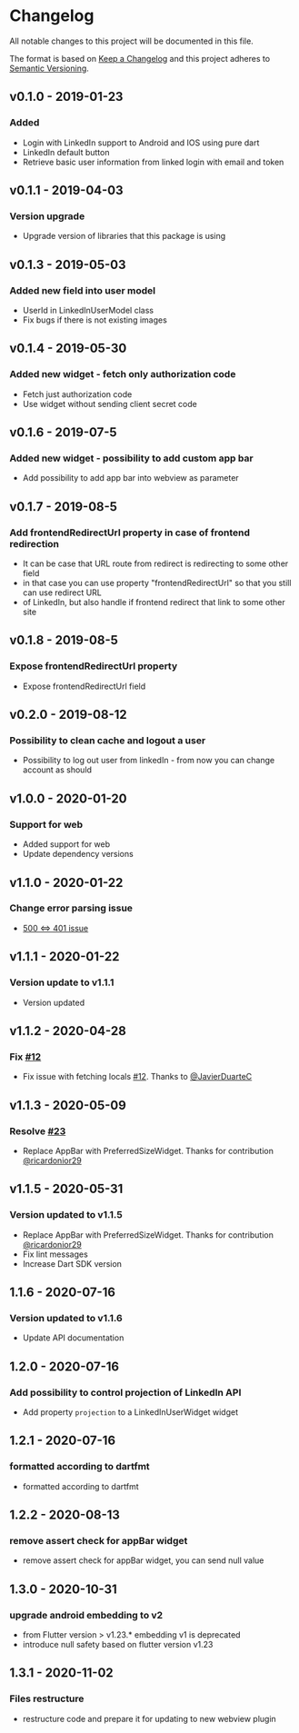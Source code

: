 # Changelog
All notable changes to this project will be documented in this file.

The format is based on [Keep a Changelog](https://keepachangelog.com/en/1.0.0/)
and this project adheres to [Semantic Versioning](https://semver.org/spec/v2.0.0.html).

## v0.1.0 - 2019-01-23
### Added

-   Login with LinkedIn support to Android and IOS using pure dart
-   LinkedIn default button
-   Retrieve basic user information from linked login with email and token

## v0.1.1 - 2019-04-03
### Version upgrade

-   Upgrade version of libraries that this package is using

## v0.1.3 - 2019-05-03
### Added new field into user model

-   UserId in LinkedInUserModel class
-   Fix bugs if there is not existing images

## v0.1.4 - 2019-05-30
### Added new widget - fetch only authorization code

-   Fetch just authorization code
-   Use widget without sending client secret code

## v0.1.6 - 2019-07-5
### Added new widget - possibility to add custom app bar

-   Add possibility to add app bar into webview as parameter

## v0.1.7 - 2019-08-5
### Add frontendRedirectUrl property in case of frontend redirection

-   It can be case that URL route from redirect is redirecting to some other field
-   in that case you can use property "frontendRedirectUrl" so that you still can use redirect URL
-   of LinkedIn, but also handle if frontend redirect that link to some other site

## v0.1.8 - 2019-08-5
### Expose frontendRedirectUrl property

-   Expose frontendRedirectUrl field

## v0.2.0 - 2019-08-12
### Possibility to clean cache and logout a user

-   Possibility to log out user from linkedIn - from now you can change account as should
 
## v1.0.0 - 2020-01-20
### Support for web

-   Added support for web
-   Update dependency versions
 
## v1.1.0 - 2020-01-22
### Change error parsing issue

-   [500 <=> 401 issue](https://github.com/d3xt3r2909/linkedin_login/issues/12)

## v1.1.1 - 2020-01-22
### Version update to v1.1.1

-   Version updated
 
## v1.1.2 - 2020-04-28
### Fix [#12](https://github.com/d3xt3r2909/linkedin_login/issues/12)

-   Fix issue with fetching locals [#12](https://github.com/d3xt3r2909/linkedin_login/issues/12). Thanks to [@JavierDuarteC](https://github.com/JavierDuarteC)

## v1.1.3 - 2020-05-09
### Resolve [#23](https://github.com/d3xt3r2909/linkedin_login/issues/23)

-   Replace AppBar with PreferredSizeWidget. Thanks for contribution [@ricardonior29](https://github.com/ricardonior29)

## v1.1.5 - 2020-05-31
### Version updated to v1.1.5

-   Replace AppBar with PreferredSizeWidget. Thanks for contribution [@ricardonior29](https://github.com/ricardonior29)
-   Fix lint messages
-   Increase Dart SDK version

## 1.1.6 - 2020-07-16
### Version updated to v1.1.6

- Update API documentation

## 1.2.0 - 2020-07-16
### Add possibility to control projection of LinkedIn API

- Add property `projection` to a LinkedInUserWidget widget

## 1.2.1 - 2020-07-16
### formatted according to dartfmt

- formatted according to dartfmt

## 1.2.2 - 2020-08-13
### remove assert check for appBar widget

- remove assert check for appBar widget, you can send null value

## 1.3.0 - 2020-10-31
### upgrade android embedding to v2

- from Flutter version > v1.23.* embedding v1 is deprecated
- introduce null safety based on flutter version v1.23

## 1.3.1 - 2020-11-02
### Files restructure 

- restructure code and prepare it for updating to new webview plugin

